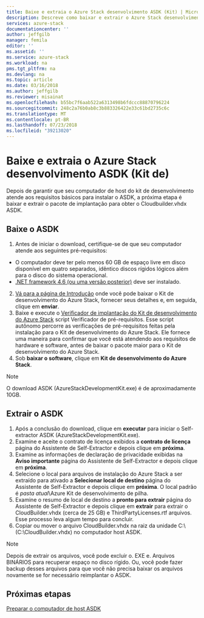 ```yaml
---
title: Baixe e extraia o Azure Stack desenvolvimento ASDK (Kit) | Microsoft Docs
description: Descreve como baixar e extrair o Azure Stack desenvolvimento ASDK (Kit).
services: azure-stack
documentationcenter: ''
author: jeffgilb
manager: femila
editor: ''
ms.assetid: ''
ms.service: azure-stack
ms.workload: na
pms.tgt_pltfrm: na
ms.devlang: na
ms.topic: article
ms.date: 03/16/2018
ms.author: jeffgilb
ms.reviewer: misainat
ms.openlocfilehash: b55bc7f6aab522a6313498b6fdccc88870796224
ms.sourcegitcommit: 248c2a76b0ab8c3b883326422e33c61bd2735c6c
ms.translationtype: MT
ms.contentlocale: pt-BR
ms.lasthandoff: 07/23/2018
ms.locfileid: "39213020"
---
```

# <a name="download-and-extract-the-azure-stack-development-kit-asdk"></a>Baixe e extraia o Azure Stack desenvolvimento ASDK (Kit de)
Depois de garantir que seu computador de host do kit de desenvolvimento atende aos requisitos básicos para instalar o ASDK, a próxima etapa é baixar e extrair o pacote de implantação para obter o Cloudbuilder.vhdx ASDK.

## <a name="download-the-asdk"></a>Baixe o ASDK
1. Antes de iniciar o download, certifique-se de que seu computador atende aos seguintes pré-requisitos:

  - O computador deve ter pelo menos 60 GB de espaço livre em disco disponível em quatro separados, idêntico discos rígidos lógicos além para o disco do sistema operacional.
  - [.NET framework 4.6 (ou uma versão posterior)](https://aka.ms/r6mkiy) deve ser instalado.

2. [Vá para a página de Introdução](https://azure.microsoft.com/overview/azure-stack/try/?v=try) onde você pode baixar o Kit de desenvolvimento do Azure Stack, fornecer seus detalhes e, em seguida, clique em **enviar**.
3. Baixe e execute o [Verificador de implantação do Kit de desenvolvimento do Azure Stack](https://go.microsoft.com/fwlink/?LinkId=828735&clcid=0x409) script Verificador de pré-requisitos. Esse script autônomo percorre as verificações de pré-requisitos feitas pela instalação para o Kit de desenvolvimento do Azure Stack. Ele fornece uma maneira para confirmar que você está atendendo aos requisitos de hardware e software, antes de baixar o pacote maior para o Kit de desenvolvimento do Azure Stack.
4. Sob **baixar o software**, clique em **Kit de desenvolvimento do Azure Stack**.

  > [!NOTE]
  > O download ASDK (AzureStackDevelopmentKit.exe) é de aproximadamente 10GB.

## <a name="extract-the-asdk"></a>Extrair o ASDK
1. Após a conclusão do download, clique em **executar** para iniciar o Self-extractor ASDK (AzureStackDevelopmentKit.exe).
2. Examine e aceite o contrato de licença exibidos a **contrato de licença** página do Assistente de Self-Extractor e depois clique em **próxima**.
3. Examine as informações de declaração de privacidade exibidas na **Aviso importante** página do Assistente de Self-Extractor e depois clique em **próxima**.
4. Selecione o local para arquivos de instalação do Azure Stack a ser extraído para ativado a **Selecionar local de destino** página do Assistente de Self-Extractor e depois clique em **próxima**. O local padrão é *pasta atual*\Azure Kit de desenvolvimento de pilha. 
5. Examine o resumo de local de destino a **pronto para extrair** página do Assistente de Self-Extractor e depois clique em **extrair** para extrair o CloudBuilder.vhdx (cerca de 25 GB) e ThirdPartyLicenses.rtf arquivos. Esse processo leva algum tempo para concluir.
6. Copiar ou mover o arquivo CloudBuilder.vhdx na raiz da unidade C:\ (C:\CloudBuilder.vhdx) no computador host ASDK.

> [!NOTE]
> Depois de extrair os arquivos, você pode excluir o. EXE e. Arquivos BINÁRIOS para recuperar espaço no disco rígido. Ou, você pode fazer backup desses arquivos para que você não precisa baixar os arquivos novamente se for necessário reimplantar o ASDK.


## <a name="next-steps"></a>Próximas etapas
[Preparar o computador de host ASDK](asdk-prepare-host.md)